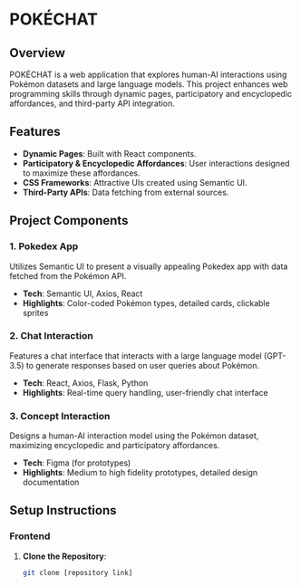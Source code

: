 # POKÉCHAT

## Overview
POKÉCHAT is a web application that explores human-AI interactions using Pokémon datasets and large language models. This project enhances web programming skills through dynamic pages, participatory and encyclopedic affordances, and third-party API integration.

## Features
- **Dynamic Pages**: Built with React components.
- **Participatory & Encyclopedic Affordances**: User interactions designed to maximize these affordances.
- **CSS Frameworks**: Attractive UIs created using Semantic UI.
- **Third-Party APIs**: Data fetching from external sources.

## Project Components

### 1. Pokedex App
Utilizes Semantic UI to present a visually appealing Pokedex app with data fetched from the Pokémon API.

- **Tech**: Semantic UI, Axios, React
- **Highlights**: Color-coded Pokémon types, detailed cards, clickable sprites

### 2. Chat Interaction
Features a chat interface that interacts with a large language model (GPT-3.5) to generate responses based on user queries about Pokémon.

- **Tech**: React, Axios, Flask, Python
- **Highlights**: Real-time query handling, user-friendly chat interface

### 3. Concept Interaction
Designs a human-AI interaction model using the Pokémon dataset, maximizing encyclopedic and participatory affordances.

- **Tech**: Figma (for prototypes)
- **Highlights**: Medium to high fidelity prototypes, detailed design documentation

## Setup Instructions

### Frontend
1. **Clone the Repository**:
   ```bash
   git clone [repository link]
